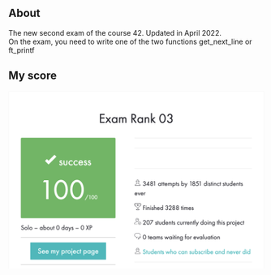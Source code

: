 ## About

The new second exam of the course 42. Updated in April 2022. \
On the exam, you need to write one of the two functions get_next_line or ft_printf

## My score

![result exam 03](picture.png "screenshot")